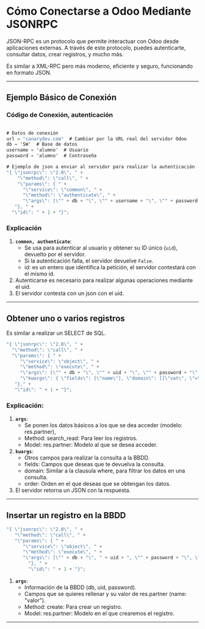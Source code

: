 # Cómo Conectarse a Odoo Mediante JSONRPC

JSON-RPC es un protocolo que permite interactuar con Odoo desde aplicaciones externas. A través de este protocolo, puedes autenticarte, consultar datos, crear registros, y mucho más. 

Es similar a XML-RPC pero más moderno, eficiente y seguro, funcionando en formato JSON.

---

## Ejemplo Básico de Conexión

### Código de Conexión, autenticación

~~~c#

# Datos de conexión
url = "canarydev.com"  # Cambiar por la URL real del servidor Odoo
db = 'SW'  # Base de datos
username = 'alumno'  # Usuario
password = 'alumno'  # Contraseña

# Ejemplo de json a enviar al servidor para realizar la autenticación
"{ \"jsonrpc\": \"2.0\", " +
    "\"method\": \"call\", " +
    "\"params\": { " +
      "\"service\": \"common\", " +
      "\"method\": \"authenticate\", " +
      "\"args\": [\"" + db + "\", \"" + username + "\", \"" + password + "\", {}] " +
   "}, " +
  "\"id\": " + 1 + "}";
~~~

### Explicación
1. **`common, authenticate`**:
   - Se usa para autenticar al usuario y obtener su ID único (`uid`), devuelto por el servidor.
   - Si la autenticación falla, el servidor devuelve `False`.
   - id: es un entero que identifica la petición, el servidor contestará con el mismo id.
2. Autenticarse es necesario para realizar algunas operaciones mediante el uid.
3. El servidor contesta con un json con el uid.
---


## Obtener uno o varios registros

Es similar a realizar un SELECT de SQL.

~~~c#
"{ \"jsonrpc\": \"2.0\", " +
  "\"method\": \"call\", " +
  "\"params\": { " +
     "\"service\": \"object\", " +
     "\"method\": \"execute\", " +
     "\"args\": [\"" + db + "\", \"" + uid + "\", \"" + password + "\", \"res.partner\", \"search_read\", []], " +
     "\"kwargs\": { \"fields\": [\"name\"], \"domain\": [[\"vat\", \"=\", \"" + data.nif + "\" ]], \"order\": \"id asc\"} " +
   "}," +
   "\"id\": " + 1 + "}";
~~~

### Explicación:
1. **`args`**:
    - Se ponen los datos básicos a los que se dea acceder (modelo: res.partner), 
    - Method: search_read: Para leer los registros.
    - Model: res.partner: Modelo al que se desea acceder.
2. **`kwargs`**:
   - Otros campos para realizar la consulta a la BBDD.
   - fields: Campos que deseas que te devuelva la consulta.
   - domain: Similar a la clausula where, para filtrar los datos en una consulta.
   - order: Orden en el que deseas que se obtengan los datos.
3. El servidor retorna un JSON con la respuesta.
---


## Insertar un registro en la BBDD

~~~c#
"{ \"jsonrpc\": \"2.0\", " +
   "\"method\": \"call\", " +
   "\"params\": { " +
      "\"service\": \"object\", " +
      "\"method\": \"execute\", " +
      "\"args\": [\"" + db + "\", " + uid + ", \"" + password + "\", \"res.partner\", \"create\", {\"name\": \"" + data.name + "\", \"email\": \"" + data.email + "\", \"vat\": \"" + data.nif + "\"}] " +
        "}, " +
        "\"id\": " + 1 + "}";
~~~
1. **`args`**:
   - Información de la BBDD (db, uid, password).
   - Campos que se quieres rellenar y su valor de res.partner (name: "valor").
   - Method: create: Para crear un registro.
   - Model: res.partner: Modelo en el que crearemos el registro.
---
